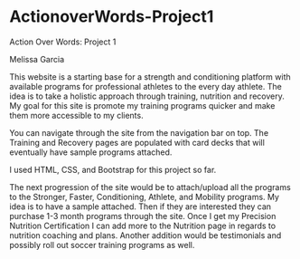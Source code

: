# ActionoverWords-Project1

Action Over Words: Project 1

Melissa Garcia

This website is a starting base for a strength and conditioning platform with available programs for professional athletes to the every day athlete. The idea is to take a holistic approach through training, nutrition and recovery. My goal for this site is promote my training programs quicker and make them more accessible to my clients.

You can navigate through the site from the navigation bar on top. The Training and Recovery pages are populated with card decks that will eventually have sample programs attached.  

I used HTML, CSS, and Bootstrap for this project so far.

The next progression of the site would be to attach/upload all the programs to the Stronger, Faster, Conditioning, Athlete, and Mobility programs. My idea is to have a sample attached. Then if they are interested they can purchase 1-3 month programs through the site. Once I get my Precision Nutrition Certification I can add more to the Nutrition page in regards to nutrition coaching and plans. Another addition would be testimonials and possibly roll out soccer training programs as well.